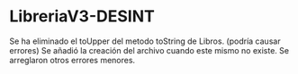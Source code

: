 # LibreriaV3-DESINT


Se ha eliminado el toUpper del metodo toString de Libros. (podría causar errores)
Se añadió la creación del archivo cuando este mismo no existe.
Se arreglaron otros errores menores.

